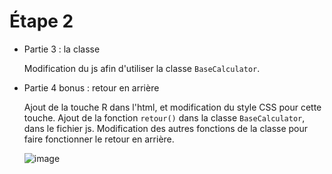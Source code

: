# Étape 2
- Partie 3 : la classe

  Modification du js afin d'utiliser la classe ``BaseCalculator``.


- Partie 4 bonus : retour en arrière

  Ajout de la touche R dans l'html, et modification du style CSS pour cette touche. Ajout de la fonction ``retour()`` dans la classe ``BaseCalculator``, dans le fichier js. Modification des autres fonctions de la classe pour faire fonctionner le retour en arrière.
  
  ![image](https://user-images.githubusercontent.com/90178828/227794191-8e3a9e71-bf0d-44dd-ba57-d07d862e9ab0.png)

